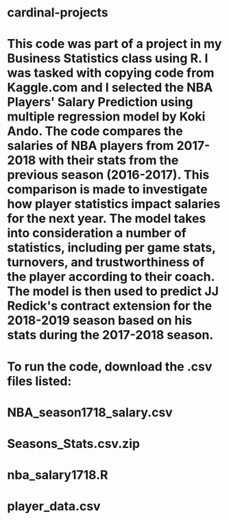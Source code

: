 # cardinal-projects
# This code was part of a project in my Business Statistics class using R. I was tasked with copying code from Kaggle.com and I selected the NBA Players' Salary Prediction using multiple regression model by Koki Ando. The code compares the salaries of NBA players from 2017-2018 with their stats from the previous season (2016-2017). This comparison is made to investigate how player statistics impact salaries for the next year. The model takes into consideration a number of statistics, including per game stats, turnovers, and trustworthiness of the player according to their coach. The model is then used to predict JJ Redick's contract extension for the 2018-2019 season based on his stats during the 2017-2018 season. 
# To run the code, download the .csv files listed: 
# NBA_season1718_salary.csv
# Seasons_Stats.csv.zip
# nba_salary1718.R
# player_data.csv
